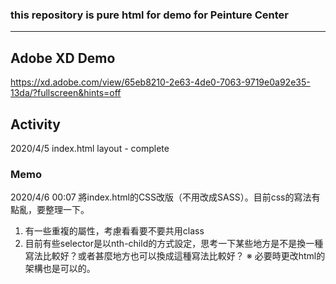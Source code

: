 ### this repository is pure html for demo for Peinture Center 

---

## Adobe XD Demo

https://xd.adobe.com/view/65eb8210-2e63-4de0-7063-9719e0a92e35-13da/?fullscreen&hints=off 

## Activity

2020/4/5 index.html layout - complete


### Memo

2020/4/6 00:07 將index.html的CSS改版（不用改成SASS）。目前css的寫法有點亂，要整理一下。
1. 有一些重複的屬性，考慮看看要不要共用class
2. 目前有些selector是以nth-child的方式設定，思考一下某些地方是不是換一種寫法比較好？或者甚麼地方也可以換成這種寫法比較好？
※ 必要時更改html的架構也是可以的。